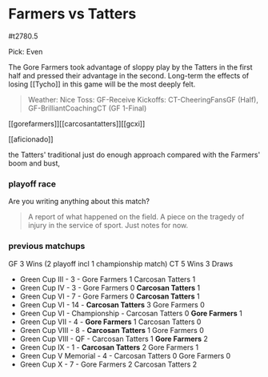 # Farmers vs Tatters

#t2780.5

Pick: Even

The Gore Farmers took advantage of sloppy play by the Tatters in the first half and pressed their advantage in the second. Long-term the effects of losing [[Tycho]] in this game will be the most deeply felt.

> Weather: Nice
> Toss: GF-Receive
> Kickoffs: CT-CheeringFansGF (Half), GF-BrilliantCoachingCT (GF 1-Final)

[[gorefarmers]][[carcosantatters]][[gcxi]]

[[aficionado]] 

the Tatters' traditional just do enough approach compared with the Farmers' boom and bust,

### playoff race



Are you writing anything about this match?

> A report of what happened on the field.
> A piece on the tragedy of injury in the service of sport.
> Just notes for now.

### previous matchups

GF 3 Wins (2 playoff incl 1 championship match)
CT 5 Wins
3 Draws

* Green Cup III - 3 - Gore Farmers 1 Carcosan Tatters 1
* Green Cup IV - 3 - Gore Farmers 0 **Carcosan Tatters** 1
* Green Cup VI - 7 - Gore Farmers 0 **Carcosan Tatters** 1
* Green Cup VI - 14 - **Carcosan Tatters** 3 Gore Farmers 0
* Green Cup VI - Championship - Carcosan Tatters 0 **Gore Farmers** 1
* Green Cup VII - 4 - **Gore Farmers** 1 Carcosan Tatters 0
* Green Cup VIII - 8 - **Carcosan Tatters** 1 Gore Farmers 0
* Green Cup VIII - QF - Carcosan Tatters 1 **Gore Farmers** 2
* Green Cup IX - 1 - **Carcosan Tatters** 2 Gore Farmers 1
* Green Cup V Memorial - 4 - Carcosan Tatters 0 Gore Farmers 0
* Green Cup X - 7 - Gore Farmers 2 Carcosan Tatters 2